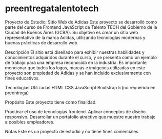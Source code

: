 ﻿# preentregatalentotech
Proyecto de Estudio: Sitio Web de Adidas
Este proyecto se desarrolló como parte del curso de Frontend JavaScript de Talento TECH del Gobierno de la Ciudad de Buenos Aires (GCBA). 
Su objetivo es crear un sitio web representativo de la marca Adidas, utilizando tecnologías modernas y buenas prácticas de
desarrollo web.

Descripción
El sitio está diseñado para exhibir nuestras habilidades y conocimientos adquiridos durante el curso, y se presenta como 
un ejemplo de trabajo para una empresa reconocida en la industria. Es importante mencionar que todos los logos, marcas
e imágenes utilizadas en este proyecto son propiedad de Adidas y se han incluido exclusivamente con fines educativos.

Tecnologías Utilizadas
HTML
CSS
JavaScript
Bootstrap 5 (no requerido en preentrega)

Propósito
Este proyecto tiene como finalidad:

Practicar el uso de tecnologías frontend.
Aplicar conceptos de diseño responsivo.
Desarrollar un portafolio atractivo que muestre nuestro trabajo a posibles empleadores.

Notas
Este es un proyecto de estudio y no tiene fines comerciales.
